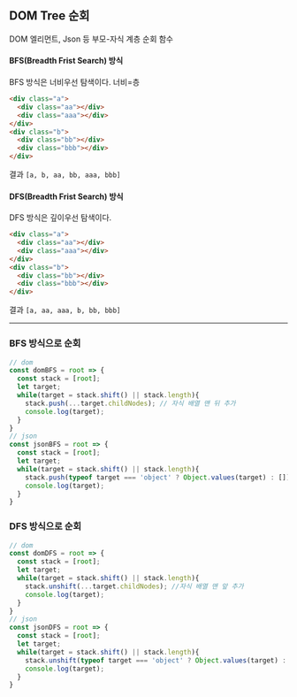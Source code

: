 ## DOM Tree 순회

DOM 엘리먼트, Json 등 부모-자식 계층 순회 함수
#### **BFS(Breadth Frist Search) 방식**
BFS 방식은 너비우선 탐색이다. 너비=층
```html
<div class="a">
  <div class="aa"></div>
  <div class="aaa"></div>
</div>
<div class="b">
  <div class="bb"></div>
  <div class="bbb"></div>
</div>
```
결과 ```[a, b, aa, bb, aaa, bbb]```

#### **DFS(Breadth Frist Search) 방식**
DFS 방식은 깊이우선 탐색이다. 
```html
<div class="a">
  <div class="aa"></div>
  <div class="aaa"></div>
</div>
<div class="b">
  <div class="bb"></div>
  <div class="bbb"></div>
</div>
```
결과 ```[a, aa, aaa, b, bb, bbb]```

-----
### BFS 방식으로 순회
```js
// dom
const domBFS = root => {
  const stack = [root];
  let target;
  while(target = stack.shift() || stack.length){
    stack.push(...target.childNodes); // 자식 배열 맨 뒤 추가
    console.log(target);
  }
}
// json
const jsonBFS = root => {
  const stack = [root];
  let target;
  while(target = stack.shift() || stack.length){
    stack.push(typeof target === 'object' ? Object.values(target) : []);
    console.log(target);
  }
}
```

### DFS 방식으로 순회
```js
// dom
const domDFS = root => {
  const stack = [root];
  let target;
  while(target = stack.shift() || stack.length){
    stack.unshift(...target.childNodes); //자식 배열 맨 앞 추가
    console.log(target);
  }
}
// json
const jsonDFS = root => {
  const stack = [root];
  let target;
  while(target = stack.shift() || stack.length){
    stack.unshift(typeof target === 'object' ? Object.values(target) : []);
    console.log(target);
  }
}
```





